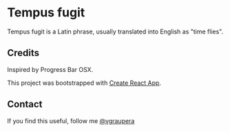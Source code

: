 # Tempus fugit

Tempus fugit is a Latin phrase, usually translated into English as "time flies".

## Credits

Inspired by Progress Bar OSX.

This project was bootstrapped with [Create React App](https://github.com/facebook/create-react-app).

## Contact

If you find this useful, follow me [@vgraupera](https://twitter.com/vgraupera)